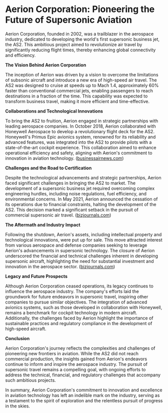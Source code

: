 # Aerion Corporation: Pioneering the Future of Supersonic Aviation

Aerion Corporation, founded in 2002, was a trailblazer in the aerospace industry, dedicated to developing the world's first supersonic business jet, the AS2. This ambitious project aimed to revolutionize air travel by significantly reducing flight times, thereby enhancing global connectivity and efficiency.

**The Vision Behind Aerion Corporation**

The inception of Aerion was driven by a vision to overcome the limitations of subsonic aircraft and introduce a new era of high-speed air travel. The AS2 was designed to cruise at speeds up to Mach 1.4, approximately 60% faster than conventional commercial jets, enabling passengers to reach destinations in a fraction of the time. This capability was expected to transform business travel, making it more efficient and time-effective.

**Collaborations and Technological Innovations**

To bring the AS2 to fruition, Aerion engaged in strategic partnerships with leading aerospace companies. In October 2018, Aerion collaborated with Honeywell Aerospace to develop a revolutionary flight deck for the AS2. Honeywell's Primus Epic avionics system, renowned for its reliability and advanced features, was integrated into the AS2 to provide pilots with a state-of-the-art cockpit experience. This collaboration aimed to enhance operational efficiency and safety, aligning with Aerion's commitment to innovation in aviation technology. ([businessairnews.com](https://www.businessairnews.com/hb_news_story.html?release=68039&utm_source=openai))

**Challenges and the Road to Certification**

Despite the technological advancements and strategic partnerships, Aerion faced significant challenges in bringing the AS2 to market. The development of a supersonic business jet required overcoming complex engineering hurdles, including noise regulations, fuel efficiency, and environmental concerns. In May 2021, Aerion announced the cessation of its operations due to financial constraints, halting the development of the AS2. This decision marked a significant setback in the pursuit of commercial supersonic air travel. ([bizjournals.com](https://www.bizjournals.com/orlando/news/2021/09/08/how-much-is-shuttered-aerion-s-supersonic-jet-tech.html?utm_source=openai))

**The Aftermath and Industry Impact**

Following the shutdown, Aerion's assets, including intellectual property and technological innovations, were put up for sale. This move attracted interest from various aerospace and defense companies seeking to leverage Aerion's advancements in supersonic technology. The closure of Aerion underscored the financial and technical challenges inherent in developing supersonic aircraft, highlighting the need for substantial investment and innovation in the aerospace sector. ([bizjournals.com](https://www.bizjournals.com/orlando/news/2021/09/08/how-much-is-shuttered-aerion-s-supersonic-jet-tech.html?utm_source=openai))

**Legacy and Future Prospects**

Although Aerion Corporation ceased operations, its legacy continues to influence the aerospace industry. The company's efforts laid the groundwork for future endeavors in supersonic travel, inspiring other companies to pursue similar objectives. The integration of advanced avionics systems, such as those developed in collaboration with Honeywell, remains a benchmark for cockpit technology in modern aircraft. Additionally, the challenges faced by Aerion highlight the importance of sustainable practices and regulatory compliance in the development of high-speed aircraft.

**Conclusion**

Aerion Corporation's journey reflects the complexities and challenges of pioneering new frontiers in aviation. While the AS2 did not reach commercial production, the insights gained from Aerion's endeavors continue to inform and inspire the aerospace industry. The pursuit of supersonic travel remains a compelling goal, with ongoing efforts to address the technical, financial, and regulatory challenges that accompany such ambitious projects.

In summary, Aerion Corporation's commitment to innovation and excellence in aviation technology has left an indelible mark on the industry, serving as a testament to the spirit of exploration and the relentless pursuit of progress in the skies.